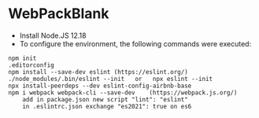 # WebPackBlank

 - Install Node.JS 12.18
 - To configure the environment, the following commands were executed:

```
npm init
.editorconfig
npm install --save-dev eslint (https://eslint.org/)
./node_modules/.bin/eslint --init   or   npx eslint --init
npx install-peerdeps --dev eslint-config-airbnb-base
npm i webpack webpack-cli --save-dev    (https://webpack.js.org/)
    add in package.json new script "lint": "eslint"
    in .eslintrc.json exchange "es2021": true on es6  

```
